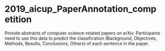 # 2019_aicup_PaperAnnotation_competition
Provide abstracts of computer science-related papers on arXiv. Participants need to use this data to predict the classification (Background, Objectives, Methods, Results, Conclusions, Others) of each sentence in the paper.
